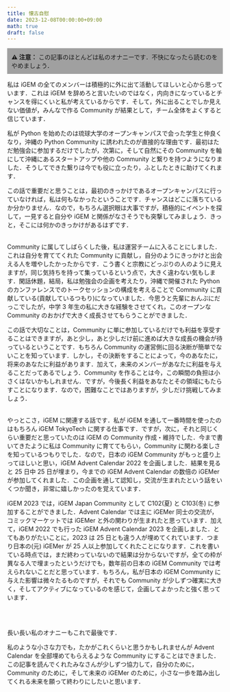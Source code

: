```yaml
---
title: 懐古自慰
date: 2023-12-08T00:00:00+09:00
math: true
draft: false
---
```


<div style="background-color: #a0a0a0; padding: 10px;">
  <strong> ⚠ 注意：</strong> この記事のほとんどは私のオナニーです．不快になったら読むのをやめましょう．
</div>

<!--more-->

私は iGEM の全てのメンバーは積極的に外に出て活動してほしいと心から思っています．これは iGEM を辞めろと言いたいのではなく，内向きになっているとチャンスを得にくいと私が考えているからです．そして，外に出ることでしか見えない価値が，みんなで作る Community が結果として，チーム全体をよくすると信じています．

私が Python を始めたのは琉球大学のオープンキャンパスで会った学生と仲良くなり，沖縄の Python Community に誘われたのが直接的な理由です．最初はただ勉強会に参加するだけでしたが，次第に，そして自然にその Community を軸にして沖縄にあるスタートアップや他の Community と繋りを持つようになりました．そうしてできた繋りは今でも役に立ったり，ふとしたときに助けてくれます．

この話で重要だと思うことは，最初のきっかけであるオープンキャンパスに行っていなければ，私は何もなかったということです．チャンスはどこに落ちているか分かりません．なので，もちろん選択眼は大事ですが，積極的にイベントを探して，一見すると自分や iGEM と関係がなさそうでも突撃してみましょう．きっと，そこには何かのきっかけがあるはずです．
<br><br>

Community に属してしばらくした後，私は運営チームに入ることにしました．これは自分を育ててくれた Community に貢献し，自分のようにきっかけと出会える人を増やしたかったからです．こう書くと宗教にどっぷりの人のように見えますが，同じ気持ちを持って集っているという点で，大きく違わない気もします．閑話休題，結局，私は勉強会の企画を考えたり，沖縄で開催された Python のカンファレンスでのトークセッションの構成を考えることで Community に貢献している(貢献しているつもり)になっていました．今思うと先輩におんぶにだっこでしたが，中学 3 年生の私に大きな経験をさせてくれ，このオープンな Community のおかげで大きく成長させてもらうことができました．

この話で大切なことは，Community に単に参加しているだけでも利益を享受することはできますが，あと少し，あと少しだけ前に進めば大きな成長の機会が待っているということです．もちろん Community の運営側に回る決断が簡単でないことを知っています．しかし，その決断をすることによって，今のあなたに，将来のあなたに利益があります．加えて，未来のメンバーがあなたに利益を与えることだってあるでしょう．Community を作ることは今，この瞬間の負担は小さくはないかもしれません．ですが，今後長く利益をあなたとその領域にもたらすことになります．なので，困難なことではありますが，少しだけ挑戦してみましょう．
<br><br>

やっとこさ，iGEM に関連する話です．私が iGEM を通して一番時間を使ったのはもちろん iGEM TokyoTech に関する仕事です．ですが，次に，それと同じくらい重要だと思っていたのは iGEM の Community 作成・維持でした．今まで書いてきたように私は Community に育ててもらい，Community に関わる楽しさを知っているつもりでした．なので，日本の iGEM Community がもっと盛り上ってほしいと思い，iGEM Advent Calendar 2022 を企画しました．結果を見ると 25 日中 25 日が埋まり，今までの iGEM Advent Calendar の数倍の iGEMer が参加してくれました．この企画を通して認知し，交流が生まれたという話をいくつか聞き，非常に嬉しかったのを覚えています．

iGEM 2023 では，iGEM Japan Community として C102(夏) と C103(冬) に参加することができました．Advent Calendar では主に iGEMer 同士の交流が，コミックマーケットでは iGEMer と外の関わりが生まれたと思っています．加えて，iGEM 2022 でも行った iGEM Advent Calendar 2023 を企画しました．とてもありがたいことに，2023 は 25 日とも違う人が埋めてくれています．つまり日本の(元) iGEMer が 25 人以上参加してくれたことになります．これを書いている時点では，まだ終わっていないので結果は分からないですが，全ての枠が異なる人で埋まったというだけでも，数年前の日本の iGEM Community では考えられないことだと思っています．もちろん，私が日本の iGEM Community に与えた影響は微々たるものですが，それでも Community が少しずつ確実に大きく，そしてアクティブになっているのを感じて，企画してよかったと強く思っています．

<br><br>

長い長い私のオナニーもこれで最後です．

私のような小さな力でも，たかがこれくらいと思うかもしれませんが Advent Calendar を全部埋めてもらえるような Community にすることはできました．この記事を読んでくれたみなさんが少しずつ協力して，自分のために，Community のために，そして未来の iGEMer のために，小さな一歩を踏み出してくれる未来を願って終わりにしたいと思います．